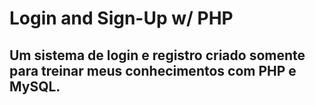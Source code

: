 # Login and Sign-Up w/ PHP
 
## Um sistema de login e registro criado somente para treinar meus conhecimentos com PHP e MySQL.
